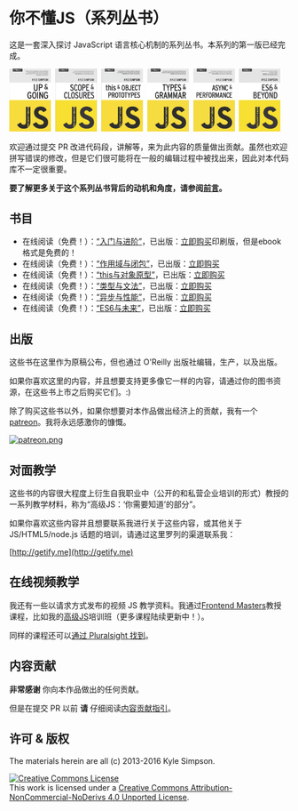 # 你不懂JS（系列丛书）

这是一套深入探讨 JavaScript 语言核心机制的系列丛书。本系列的第一版已经完成。

<a href="http://shop.oreilly.com/product/0636920039303.do"><img src="up-going/cover.jpg" width="75"></a>&nbsp;
<a href="http://shop.oreilly.com/product/0636920026327.do"><img src="scope-closures/cover.jpg" width="75"></a>&nbsp;
<a href="http://shop.oreilly.com/product/0636920033738.do"><img src="this-object.prototypes/cover.jpg" width="75"></a>&nbsp;
<a href="http://shop.oreilly.com/product/0636920033745.do"><img src="types-grammar/cover.jpg" width="75"></a>&nbsp;
<a href="http://shop.oreilly.com/product/0636920033752.do"><img src="async-performance/cover.jpg" width="75"></a>&nbsp;
<a href="http://shop.oreilly.com/product/0636920033769.do"><img src="es6-beyond/cover.jpg" width="75"></a>

欢迎通过提交 PR 改进代码段，讲解等，来为此内容的质量做出贡献。虽然也欢迎拼写错误的修改，但是它们很可能将在一般的编辑过程中被找出来，因此对本代码库不一定很重要。

**要了解更多关于这个系列丛书背后的动机和角度，请参阅[前言](preface.md)。**

## 书目

* 在线阅读（免费！）：[“入门与进阶”](up\%20&\%20going/README.md#you-dont-know-js-up--going)，已出版：[立即购买](http://shop.oreilly.com/product/0636920039303.do)印刷版，但是ebook格式是免费的！
* 在线阅读（免费！）：[“作用域与闭包”](scope\%20&\%20closures/README.md#you-dont-know-js-scope--closures)，已出版：[立即购买](http://shop.oreilly.com/product/0636920026327.do)
* 在线阅读（免费！）：[“this与对象原型”](this\%20&\%20object\%20prototypes/README.md#you-dont-know-js-this--object-prototypes)，已出版：[立即购买](http://shop.oreilly.com/product/0636920033738.do)
* 在线阅读（免费！）：[“类型与文法”](types\%20&\%20grammar/README.md#you-dont-know-js-types--grammar)，已出版：[立即购买](http://shop.oreilly.com/product/0636920033745.do)
* 在线阅读（免费！）：[“异步与性能”](async\%20&\%20performance/README.md#you-dont-know-js-async--performance)，已出版：[立即购买](http://shop.oreilly.com/product/0636920033752.do)
* 在线阅读（免费！）：[“ES6与未来”](es6\%20&\%20beyond/README.md#you-dont-know-js-es6--beyond)，已出版：[立即购买](http://shop.oreilly.com/product/0636920033769.do)

## 出版

这些书在这里作为原稿公布，但也通过 O'Reilly 出版社编辑，生产，以及出版。

如果你喜欢这里的内容，并且想要支持更多像它一样的内容，请通过你的图书资源，在这些书上市之后购买它们。:)

除了购买这些书以外，如果你想要对本作品做出经济上的贡献，我有一个[patreon](https://www.patreon.com/getify)。我将永远感激你的慷慨。

<a href="https://www.patreon.com/getify">[![patreon.png](https://s11.postimg.org/axpzguh77/patreon.png)](https://www.patreon.com/getify)</a>

## 对面教学

这些书的内容很大程度上衍生自我职业中（公开的和私营企业培训的形式）教授的一系列教学材料，称为“高级JS：‘你需要知道’的部分”。

如果你喜欢这些内容并且想要联系我进行关于这些内容，或其他关于 JS/HTML5/node.js 话题的培训，请通过这里罗列的渠道联系我：

[http://getify.me](http://getify.me)

## 在线视频教学

我还有一些以请求方式发布的视频 JS 教学资料。我通过[Frontend Masters](https://FrontendMasters.com)教授课程，比如我的[高级JS](https://frontendmasters.com/courses/advanced-javascript/)培训班（更多课程陆续更新中！）。

同样的课程还可以[通过 Pluralsight 找到](http://www.pluralsight.com/courses/advanced-javascript)。

## 内容贡献

**非常感谢** 你向本作品做出的任何贡献。

但是在提交 PR 以前 **请** 仔细阅读[内容贡献指引](CONTRIBUTING.md)。

## 许可 & 版权

The materials herein are all (c) 2013-2016 Kyle Simpson.

<a rel="license" href="http://creativecommons.org/licenses/by-nc-nd/4.0/"><img alt="Creative Commons License" style="border-width:0" src="https://i.creativecommons.org/l/by-nc-nd/4.0/88x31.png" /></a><br />This work is licensed under a <a rel="license" href="http://creativecommons.org/licenses/by-nc-nd/4.0/">Creative Commons Attribution-NonCommercial-NoDerivs 4.0 Unported License</a>.

